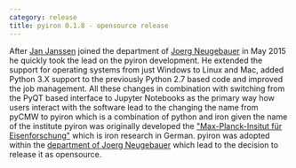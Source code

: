 ```yaml
---
category: release
title: pyiron 0.1.8 - opensource release
---
```

After [Jan Janssen](http://www.jan-janssen.com/) joined the department of [Joerg Neugebauer](https://www.mpie.de/person/43010/2763386) in May 2015 he quickly took the lead on the pyiron development. He extended the support for operating systems from just Windows to Linux and Mac, added Python 3.X support to the previously Python 2.7 based code and improved the job management. All these changes in combination with switching from the PyQT based interface to Jupyter Notebooks as the primary way how users interact with the software lead to the changing the name from pyCMW to pyiron which is a combination of python and iron given the name of the institute pyiron was originally developed the ["Max-Planck-Insitut für Eisenforschung"](https://www.mpie.de/CM) which is iron research in German. pyiron was adopted within the [department of Joerg Neugebauer](https://www.mpie.de/CM) which lead to the decision to release it as opensource.
